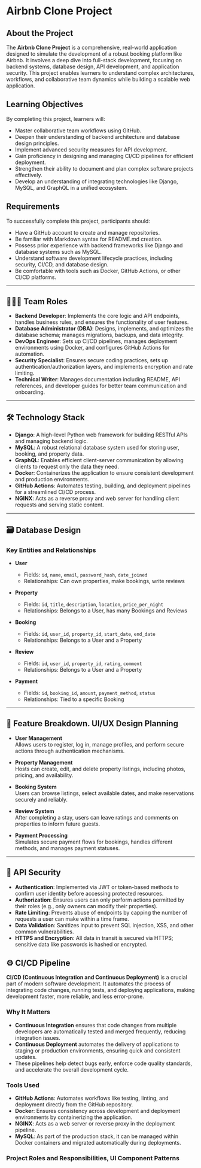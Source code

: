 # Airbnb Clone Project

## About the Project

The **Airbnb Clone Project** is a comprehensive, real-world application designed to simulate the development of a robust booking platform like Airbnb. It involves a deep dive into full-stack development, focusing on backend systems, database design, API development, and application security. This project enables learners to understand complex architectures, workflows, and collaborative team dynamics while building a scalable web application.

## Learning Objectives

By completing this project, learners will:

- Master collaborative team workflows using GitHub.
- Deepen their understanding of backend architecture and database design principles.
- Implement advanced security measures for API development.
- Gain proficiency in designing and managing CI/CD pipelines for efficient deployment.
- Strengthen their ability to document and plan complex software projects effectively.
- Develop an understanding of integrating technologies like Django, MySQL, and GraphQL in a unified ecosystem.

## Requirements

To successfully complete this project, participants should:

- Have a GitHub account to create and manage repositories.
- Be familiar with Markdown syntax for README.md creation.
- Possess prior experience with backend frameworks like Django and database systems such as MySQL.
- Understand software development lifecycle practices, including security, CI/CD, and database design.
- Be comfortable with tools such as Docker, GitHub Actions, or other CI/CD platforms.

---

## 🧑‍🤝‍🧑 Team Roles

- **Backend Developer**: Implements the core logic and API endpoints, handles business rules, and ensures the functionality of user features.
- **Database Administrator (DBA)**: Designs, implements, and optimizes the database schema; manages migrations, backups, and data integrity.
- **DevOps Engineer**: Sets up CI/CD pipelines, manages deployment environments using Docker, and configures GitHub Actions for automation.
- **Security Specialist**: Ensures secure coding practices, sets up authentication/authorization layers, and implements encryption and rate limiting.
- **Technical Writer**: Manages documentation including README, API references, and developer guides for better team communication and onboarding.

---

## 🛠️ Technology Stack

- **Django**: A high-level Python web framework for building RESTful APIs and managing backend logic.
- **MySQL**: A robust relational database system used for storing user, booking, and property data.
- **GraphQL**: Enables efficient client-server communication by allowing clients to request only the data they need.
- **Docker**: Containerizes the application to ensure consistent development and production environments.
- **GitHub Actions**: Automates testing, building, and deployment pipelines for a streamlined CI/CD process.
- **NGINX**: Acts as a reverse proxy and web server for handling client requests and serving static content.

---

## 🗃️ Database Design

### Key Entities and Relationships

- **User**
  - Fields: `id`, `name`, `email`, `password_hash`, `date_joined`
  - Relationships: Can own properties, make bookings, write reviews

- **Property**
  - Fields: `id`, `title`, `description`, `location`, `price_per_night`
  - Relationships: Belongs to a User, has many Bookings and Reviews

- **Booking**
  - Fields: `id`, `user_id`, `property_id`, `start_date`, `end_date`
  - Relationships: Belongs to a User and a Property

- **Review**
  - Fields: `id`, `user_id`, `property_id`, `rating`, `comment`
  - Relationships: Belongs to a User and a Property

- **Payment**
  - Fields: `id`, `booking_id`, `amount`, `payment_method`, `status`
  - Relationships: Tied to a specific Booking

---

## 🌟 Feature Breakdown. UI/UX Design Planning

- **User Management**  
  Allows users to register, log in, manage profiles, and perform secure actions through authentication mechanisms.

- **Property Management**  
  Hosts can create, edit, and delete property listings, including photos, pricing, and availability.

- **Booking System**  
  Users can browse listings, select available dates, and make reservations securely and reliably.

- **Review System**  
  After completing a stay, users can leave ratings and comments on properties to inform future guests.

- **Payment Processing**  
  Simulates secure payment flows for bookings, handles different methods, and manages payment statuses.

---

## 🔐 API Security

- **Authentication**: Implemented via JWT or token-based methods to confirm user identity before accessing protected resources.
- **Authorization**: Ensures users can only perform actions permitted by their roles (e.g., only owners can modify their properties).
- **Rate Limiting**: Prevents abuse of endpoints by capping the number of requests a user can make within a time frame.
- **Data Validation**: Sanitizes input to prevent SQL injection, XSS, and other common vulnerabilities.
- **HTTPS and Encryption**: All data in transit is secured via HTTPS; sensitive data like passwords is hashed or encrypted.

## ⚙️ CI/CD Pipeline

**CI/CD (Continuous Integration and Continuous Deployment)** is a crucial part of modern software development. It automates the process of integrating code changes, running tests, and deploying applications, making development faster, more reliable, and less error-prone.

### Why It Matters

- **Continuous Integration** ensures that code changes from multiple developers are automatically tested and merged frequently, reducing integration issues.
- **Continuous Deployment** automates the delivery of applications to staging or production environments, ensuring quick and consistent updates.
- These pipelines help detect bugs early, enforce code quality standards, and accelerate the overall development cycle.

### Tools Used

- **GitHub Actions**: Automates workflows like testing, linting, and deployment directly from the GitHub repository.
- **Docker**: Ensures consistency across development and deployment environments by containerizing the application.
- **NGINX**: Acts as a web server or reverse proxy in the deployment pipeline.
- **MySQL**: As part of the production stack, it can be managed within Docker containers and migrated automatically during deployments.

### Project Roles and Responsibilities, UI Component Patterns
